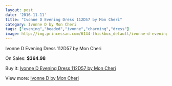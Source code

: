 ```yaml
---
layout: post
date: '2016-11-11'
title: "Ivonne D Evening Dress 112D57 by Mon Cheri"
category: Ivonne D by Mon Cheri
tags: ["evening","beaded","ivonne","charming","dress"]
image: http://img.princessan.com/6144-thickbox_default/ivonne-d-evening-dress-112d57-by-mon-cheri.jpg
---
```

Ivonne D Evening Dress 112D57 by Mon Cheri

On Sales: **$364.98**
<a href="https://www.princessan.com/en/ivonne-d-by-mon-cheri/2816-ivonne-d-evening-dress-112d57-by-mon-cheri.html"><amp-img layout="responsive" width="600" height="600" src="//img.princessan.com/6144-thickbox_default/ivonne-d-evening-dress-112d57-by-mon-cheri.jpg" alt="Ivonne D Evening Dress 112D57 by Mon Cheri 0" /></a>

Buy it: [Ivonne D Evening Dress 112D57 by Mon Cheri](https://www.princessan.com/en/ivonne-d-by-mon-cheri/2816-ivonne-d-evening-dress-112d57-by-mon-cheri.html "Ivonne D Evening Dress 112D57 by Mon Cheri")

View more: [Ivonne D by Mon Cheri](https://www.princessan.com/en/23-ivonne-d-by-mon-cheri "Ivonne D by Mon Cheri")